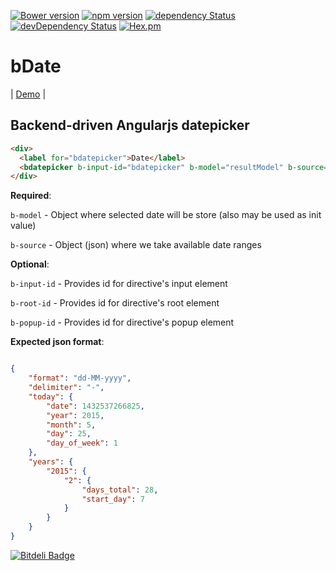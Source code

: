 [![Bower version](https://badge.fury.io/bo/bdate.svg)](http://badge.fury.io/bo/bdate)
[![npm version](https://badge.fury.io/js/bdate.svg)](http://badge.fury.io/js/bdate)
[![dependency Status](https://david-dm.org/Light241/bdate/status.svg?branch=master)](https://david-dm.org/Light241/bdate#info=Dependencies)
[![devDependency Status](https://david-dm.org/Light241/bdate/dev-status.svg?branch=master)](https://david-dm.org/Light241/bdate#info=devDependencies)
[![Hex.pm](https://img.shields.io/hexpm/l/plug.svg)](https://github.com/Light241/bdate/blob/master/LICENSE)

bDate
=============
| [Demo][1] | 

Backend-driven Angularjs datepicker
-------------

```html
<div>
  <label for="bdatepicker">Date</label>
  <bdatepicker b-input-id="bdatepicker" b-model="resultModel" b-source="demoData"></bdatepicker>
</div>
```

**Required**:

`b-model` - Object where selected date will be store (also may be used as init value)

`b-source` - Object (json) where we take available date ranges

**Optional**:

`b-input-id` - Provides id for directive's input element

`b-root-id` - Provides id for directive's root element

`b-popup-id` - Provides id for directive's popup element

**Expected json format**:

```json

{
    "format": "dd-MM-yyyy",
    "delimiter": "-",
    "today": {
        "date": 1432537266825,
        "year": 2015,
        "month": 5,
        "day": 25,
        "day_of_week": 1
    },
    "years": {
        "2015": {
            "2": {
                "days_total": 28,
                "start_day": 7
            } 
        }
    }
}
```


[![Bitdeli Badge](https://d2weczhvl823v0.cloudfront.net/Light241/bdate/trend.png)](https://bitdeli.com/free "Bitdeli Badge")

[1]: http://light241.github.io/bdate/
